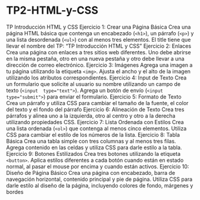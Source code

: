 # TP2-HTML-y-CSS

TP Introducción HTML y CSS
Ejercicio 1: Crear una Página Básica
Crea una página HTML básica que contenga un encabezado (`<h1>`), un párrafo (`<p>`) y una 
lista desordenada (`<ul>`) con al menos tres elementos. El title tiene que llevar el nombre del 
TP: “TP Introducción HTML y CSS”
Ejercicio 2: Enlaces
Crea una página con enlaces a tres sitios web diferentes. Uno debe abrirse en la misma 
pestaña, otro en una nueva pestaña y otro debe llevar a una dirección de correo electrónico.
Ejercicio 3: Imágenes
Agrega una imagen a tu página utilizando la etiqueta `<img>`. Ajusta el ancho y el alto de la 
imagen utilizando los atributos correspondientes.
Ejercicio 4: Input de Texto
Crea un formulario que solicite al usuario su nombre utilizando un campo de texto (`<input 
type="text">`). Agrega un botón de envío (`<input type="submit">`) para enviar el formulario.
Ejercicio 5: Formato de Texto
Crea un párrafo y utiliza CSS para cambiar el tamaño de la fuente, el color del texto y el fondo 
del párrafo
Ejercicio 6: Alineación de Texto
Crea tres párrafos y alinea uno a la izquierda, otro al centro y otro a la derecha utilizando 
propiedades CSS.
Ejercicio 7: Lista Ordenada con Estilos
Crea una lista ordenada (`<ol>`) que contenga al menos cinco elementos. Utiliza CSS para 
cambiar el estilo de los números de la lista.
Ejercicio 8: Tabla Básica
Crea una tabla simple con tres columnas y al menos tres filas. Agrega contenido en las celdas y 
utiliza CSS para darle estilo a la tabla.
Ejercicio 9: Botones Estilizados
Crea tres botones utilizando la etiqueta `<button>`. Aplica estilos diferentes a cada botón 
cuando están en estado normal, al pasar el mouse por encima y cuando están activos.
Ejercicio 10: Diseño de Página Básico
Crea una página con encabezado, barra de navegación horizontal, contenido principal y pie de 
página. Utiliza CSS para darle estilo al diseño de la página, incluyendo colores de fondo, 
márgenes y bordes
